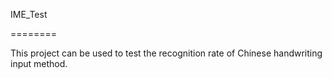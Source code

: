 IME_Test


========

This project can be used to test the recognition rate of Chinese handwriting input method.

